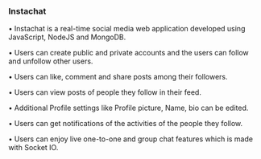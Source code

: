 ### Instachat

• Instachat is a real-time social media web application developed using JavaScript, NodeJS and MongoDB.

• Users can create public and private accounts and the users can follow and unfollow other users.

• Users can like, comment and share posts among their followers.

• Users can view posts of people they follow in their feed.

• Additional Profile settings like Profile picture, Name, bio can be edited.

• Users can get notifications of the activities of the people they follow.

• Users can enjoy live one-to-one and group chat features which is made with Socket IO.
